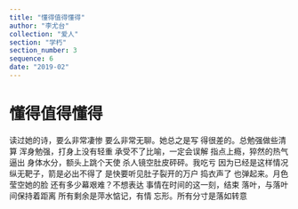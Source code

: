 ```yaml
---
title: "懂得值得懂得"
author: "李尤台"
collection: "爱人"
section: "学朽"
section_number: 3
sequence: 6
date: "2019-02"
---
```


# 懂得值得懂得

读过她的诗，要么非常凄惨
要么非常无聊。她总之是写
得很差的。总勉强做些清算
浑身勉强，打身上没有轻重
承受不了比喻，一定会误解
指点上瘾，猝然的热气逼出
身体水分，额头上跳个天使
杀人镜空肚皮砰砰。我吃亏
因为已经是这样情况
纵无靶子，箭是必出不得了
是快要听见肚子裂开的万户
捣衣声了
也弹起来。月色莹空她的脸
还有多少幕艰难？不想表达
事情在时间的这一刻，结束
落叶，与落叶间保持着距离
所有剩余是萍水惦记，有情
忘形。所有分寸是落如转意
